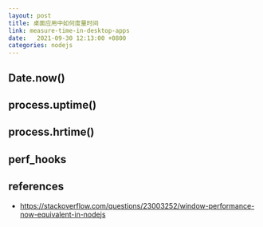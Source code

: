 ```yaml
---
layout: post
title: 桌面应用中如何度量时间
link: measure-time-in-desktop-apps
date:   2021-09-30 12:13:00 +0800
categories: nodejs
---
```


## Date.now()

## process.uptime()

## process.hrtime()

## perf_hooks

## references

- <https://stackoverflow.com/questions/23003252/window-performance-now-equivalent-in-nodejs>